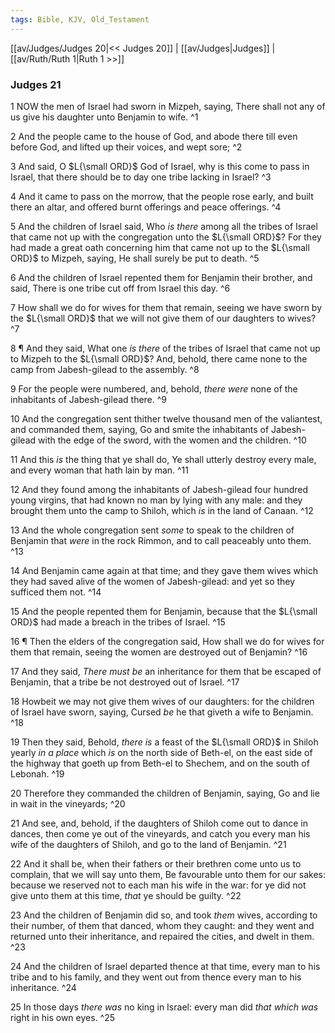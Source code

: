 ```yaml
---
tags: Bible, KJV, Old_Testament
---
```


[[av/Judges/Judges 20|<< Judges 20]] | [[av/Judges|Judges]] | [[av/Ruth/Ruth 1|Ruth 1 >>]]

### Judges 21

1 NOW the men of Israel had sworn in Mizpeh, saying, There shall not any of us give his daughter unto Benjamin to wife. ^1

2 And the people came to the house of God, and abode there till even before God, and lifted up their voices, and wept sore; ^2

3 And said, O $L{\small ORD}$ God of Israel, why is this come to pass in Israel, that there should be to day one tribe lacking in Israel? ^3

4 And it came to pass on the morrow, that the people rose early, and built there an altar, and offered burnt offerings and peace offerings. ^4

5 And the children of Israel said, Who _is_ _there_ among all the tribes of Israel that came not up with the congregation unto the $L{\small ORD}$? For they had made a great oath concerning him that came not up to the $L{\small ORD}$ to Mizpeh, saying, He shall surely be put to death. ^5

6 And the children of Israel repented them for Benjamin their brother, and said, There is one tribe cut off from Israel this day. ^6

7 How shall we do for wives for them that remain, seeing we have sworn by the $L{\small ORD}$ that we will not give them of our daughters to wives? ^7

8 ¶ And they said, What one _is_ _there_ of the tribes of Israel that came not up to Mizpeh to the $L{\small ORD}$? And, behold, there came none to the camp from Jabesh-gilead to the assembly. ^8

9 For the people were numbered, and, behold, _there_ _were_ none of the inhabitants of Jabesh-gilead there. ^9

10 And the congregation sent thither twelve thousand men of the valiantest, and commanded them, saying, Go and smite the inhabitants of Jabesh-gilead with the edge of the sword, with the women and the children. ^10

11 And this _is_ the thing that ye shall do, Ye shall utterly destroy every male, and every woman that hath lain by man. ^11

12 And they found among the inhabitants of Jabesh-gilead four hundred young virgins, that had known no man by lying with any male: and they brought them unto the camp to Shiloh, which _is_ in the land of Canaan. ^12

13 And the whole congregation sent _some_ to speak to the children of Benjamin that _were_ in the rock Rimmon, and to call peaceably unto them. ^13

14 And Benjamin came again at that time; and they gave them wives which they had saved alive of the women of Jabesh-gilead: and yet so they sufficed them not. ^14

15 And the people repented them for Benjamin, because that the $L{\small ORD}$ had made a breach in the tribes of Israel. ^15

16 ¶ Then the elders of the congregation said, How shall we do for wives for them that remain, seeing the women are destroyed out of Benjamin? ^16

17 And they said, _There_ _must_ _be_ an inheritance for them that be escaped of Benjamin, that a tribe be not destroyed out of Israel. ^17

18 Howbeit we may not give them wives of our daughters: for the children of Israel have sworn, saying, Cursed _be_ he that giveth a wife to Benjamin. ^18

19 Then they said, Behold, _there_ _is_ a feast of the $L{\small ORD}$ in Shiloh yearly _in_ _a_ _place_ which _is_ on the north side of Beth-el, on the east side of the highway that goeth up from Beth-el to Shechem, and on the south of Lebonah. ^19

20 Therefore they commanded the children of Benjamin, saying, Go and lie in wait in the vineyards; ^20

21 And see, and, behold, if the daughters of Shiloh come out to dance in dances, then come ye out of the vineyards, and catch you every man his wife of the daughters of Shiloh, and go to the land of Benjamin. ^21

22 And it shall be, when their fathers or their brethren come unto us to complain, that we will say unto them, Be favourable unto them for our sakes: because we reserved not to each man his wife in the war: for ye did not give unto them at this time, _that_ ye should be guilty. ^22

23 And the children of Benjamin did so, and took _them_ wives, according to their number, of them that danced, whom they caught: and they went and returned unto their inheritance, and repaired the cities, and dwelt in them. ^23

24 And the children of Israel departed thence at that time, every man to his tribe and to his family, and they went out from thence every man to his inheritance. ^24

25 In those days _there_ _was_ no king in Israel: every man did _that_ _which_ _was_ right in his own eyes. ^25
